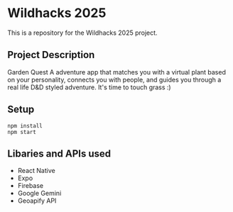 # Wildhacks 2025

This is a repository for the Wildhacks 2025 project.

## Project Description

Garden Quest
A adventure app that matches you with a virtual plant based on your personality, connects you with people, and guides you through a real life D&D styled adventure.
It's time to touch grass :)

## Setup

```
npm install
npm start
```

## Libaries and APIs used

- React Native
- Expo
- Firebase
- Google Gemini
- Geoapify API
